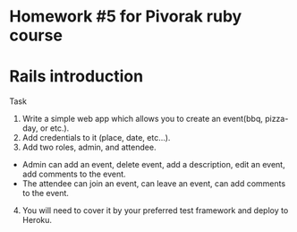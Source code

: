 # Homework #5 for Pivorak ruby course
# Rails introduction

Task

1. Write a simple web app which allows you to create an event(bbq, pizza-day, or etc.).
2. Add credentials to it (place, date, etc…).
3. Add two roles, admin, and attendee.
  * Admin can add an event, delete event, add a description, edit an event, add comments to the event.
  * The attendee can join an event, can leave an event, can add comments to the event.
4. You will need to cover it by your preferred test framework and deploy to Heroku.
